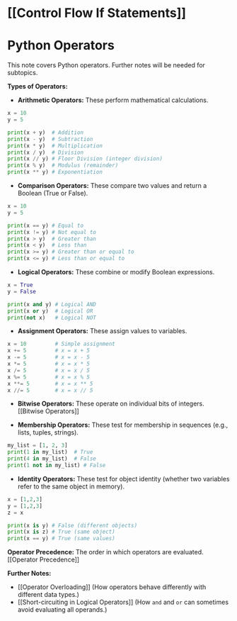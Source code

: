 # [[Control Flow If Statements]]
# Python Operators

This note covers Python operators.  Further notes will be needed for subtopics.

**Types of Operators:**

* **Arithmetic Operators:**  These perform mathematical calculations.

```python
x = 10
y = 5

print(x + y)  # Addition
print(x - y)  # Subtraction
print(x * y)  # Multiplication
print(x / y)  # Division
print(x // y) # Floor Division (integer division)
print(x % y)  # Modulus (remainder)
print(x ** y) # Exponentiation
```

* **Comparison Operators:** These compare two values and return a Boolean (True or False).

```python
x = 10
y = 5

print(x == y) # Equal to
print(x != y) # Not equal to
print(x > y)  # Greater than
print(x < y)  # Less than
print(x >= y) # Greater than or equal to
print(x <= y) # Less than or equal to
```

* **Logical Operators:** These combine or modify Boolean expressions.

```python
x = True
y = False

print(x and y) # Logical AND
print(x or y)  # Logical OR
print(not x)   # Logical NOT
```

* **Assignment Operators:** These assign values to variables.

```python
x = 10         # Simple assignment
x += 5         # x = x + 5
x -= 5         # x = x - 5
x *= 5         # x = x * 5
x /= 5         # x = x / 5
x %= 5         # x = x % 5
x **= 5        # x = x ** 5
x //= 5        # x = x // 5

```

* **Bitwise Operators:** These operate on individual bits of integers. [[Bitwise Operators]]

* **Membership Operators:** These test for membership in sequences (e.g., lists, tuples, strings).

```python
my_list = [1, 2, 3]
print(1 in my_list)  # True
print(4 in my_list)  # False
print(1 not in my_list) # False

```

* **Identity Operators:** These test for object identity (whether two variables refer to the same object in memory).

```python
x = [1,2,3]
y = [1,2,3]
z = x

print(x is y) # False (different objects)
print(x is z) # True (same object)
print(x == y) # True (same values)


```

**Operator Precedence:**  The order in which operators are evaluated.  [[Operator Precedence]]


**Further Notes:**

* [[Operator Overloading]] (How operators behave differently with different data types.)
* [[Short-circuiting in Logical Operators]] (How `and` and `or` can sometimes avoid evaluating all operands.)

